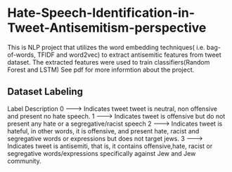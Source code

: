 # Hate-Speech-Identification-in-Tweet-Antisemitism-perspective
This is NLP project that utilizes the word embedding techniques( i.e. bag-of-words, TFIDF and word2vec) to extract antisemitic features from tweet dataset.
The extracted features were used to train classifiers(Random Forest and LSTM)
See pdf for more informtion about the project.

Dataset Labeling
---------------------------
Label    Description
0   ---> Indicates tweet tweet is neutral, non offensive and present no hate speech.
1   ---> Indicates tweet is offensive but do not present any hate or a segregative/racist speech
2   ---> Indicates tweet is hateful, in other words, it is offensive, and present hate, racist and segregative words or expressions but does not target jews.
3   ---> Indicates tweet is antisemiti, that is, it contains offensive,hate, racist or segregative words/expressions specifically against Jew and Jew community.
